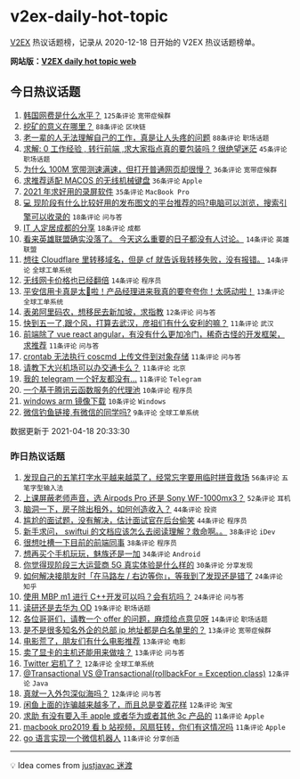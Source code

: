 # v2ex-daily-hot-topic

[V2EX](https://www.v2ex.com/) 热议话题榜，记录从 2020-12-18 日开始的 V2EX 热议话题榜单。

**网站版：[V2EX daily hot topic web](https://boojack.github.io/v2ex-daily-hot-topic-web/)**

## 今日热议话题

<!-- TODAY BEGIN -->

1. [韩国网费是什么水平？](https://www.v2ex.com/t/771392) `125条评论` `宽带症候群`
1. [挖矿的意义在哪里？](https://www.v2ex.com/t/771413) `88条评论` `区块链`
1. [老一辈的人无法理解自己的工作，真是让人头疼的问题](https://www.v2ex.com/t/771477) `88条评论` `职场话题`
1. [求解: 0 工作经验 , 转行前端 ,求大家指点真的要包装吗 ? 很绝望迷茫](https://www.v2ex.com/t/771456) `45条评论` `职场话题`
1. [为什么 100M 宽带测速满速，但打开普通网页却很慢？](https://www.v2ex.com/t/771412) `36条评论` `宽带症候群`
1. [求推荐适配 MACOS 的无线机械键盘](https://www.v2ex.com/t/771490) `36条评论` `Apple`
1. [2021 年求好用的录屏软件](https://www.v2ex.com/t/771406) `35条评论` `MacBook Pro`
1. [💻 现阶段有什么比较好用的发布图文的平台推荐的吗?电脑可以浏览，搜索引擎可以收录的](https://www.v2ex.com/t/771411) `18条评论` `问与答`
1. [IT 人定居成都的分享](https://www.v2ex.com/t/771506) `18条评论` `成都`
1. [看来英雄联盟确实没落了。 今天这么重要的日子都没有人讨论。](https://www.v2ex.com/t/771498) `14条评论` `英雄联盟`
1. [想往 Cloudflare 里转移域名，但是 cf 就告诉我转移失败，没有报错。](https://www.v2ex.com/t/771388) `14条评论` `全球工单系统`
1. [无线网卡价格也已经翻倍](https://www.v2ex.com/t/771396) `14条评论` `程序员`
1. [平安信用卡真是太🐂啦！产品经理进来我真的要夸夸你！太感动啦！](https://www.v2ex.com/t/771519) `13条评论` `全球工单系统`
1. [表弟阿里码农，想移民去新加坡，求指教](https://www.v2ex.com/t/771496) `12条评论` `问与答`
1. [快到五一了,跟个风，打算去武汉，彦祖们有什么安利的嘛？](https://www.v2ex.com/t/771507) `11条评论` `武汉`
1. [前端除了 vue react angular，有没有什么更加冷门，稀奇古怪的开发框架，求推荐](https://www.v2ex.com/t/771495) `11条评论` `问与答`
1. [crontab 无法执行 coscmd 上传文件到对象存储](https://www.v2ex.com/t/771463) `11条评论` `问与答`
1. [请教下大兴机场可以办交通卡么？](https://www.v2ex.com/t/771436) `11条评论` `北京`
1. [我的 telegram 一个好友都没有…](https://www.v2ex.com/t/771414) `11条评论` `Telegram`
1. [一个基于腾讯云函数服务的代理池](https://www.v2ex.com/t/771489) `10条评论` `程序员`
1. [windows arm 镜像下载](https://www.v2ex.com/t/771415) `10条评论` `Windows`
1. [微信钓鱼链接,有微信的同学吗?](https://www.v2ex.com/t/771479) `9条评论` `全球工单系统`

数据更新于 2021-04-18 20:33:30

<!-- TODAY END -->

### 昨日热议话题

<!-- YESTERDAY BEGIN -->

1. [发现自己的五笔打字水平越来越菜了，经常忘字要用临时拼音救场](https://www.v2ex.com/t/771228) `56条评论` `五笔字型输入法`
1. [上课屏蔽老师声音，选 Airpods Pro 还是 Sony WF-1000mx3？](https://www.v2ex.com/t/771262) `52条评论` `耳机`
1. [脑洞一下，房子除出租外，如何创造收入？](https://www.v2ex.com/t/771230) `44条评论` `投资`
1. [尴尬的面试题，没有解决，估计面试官在后台偷笑](https://www.v2ex.com/t/771236) `44条评论` `程序员`
1. [新手求问， swiftui 的文档应该怎么去阅读理解？救命啊。。](https://www.v2ex.com/t/771241) `38条评论` `iDev`
1. [很想吐槽一下目前的前端同事](https://www.v2ex.com/t/771320) `38条评论` `程序员`
1. [想再买个手机玩玩，魅族还是一加](https://www.v2ex.com/t/771270) `34条评论` `Android`
1. [你觉得现阶段三大运营商 5G 真实体验是什么样的](https://www.v2ex.com/t/771340) `30条评论` `分享发现`
1. [如何解决接朋友时「在马路左 / 右边等你」，等我到了发现还是错了](https://www.v2ex.com/t/771298) `24条评论` `知乎`
1. [使用 MBP m1 进行 C++开发可以吗？会有坑吗？](https://www.v2ex.com/t/771314) `24条评论` `问与答`
1. [读研还是去华为 OD](https://www.v2ex.com/t/771327) `19条评论` `职场话题`
1. [各位哥哥们，请教一个 offer 的问题，麻烦给点意见呀](https://www.v2ex.com/t/771222) `14条评论` `职场话题`
1. [是不是很多知名外企的总部 ip 地址都是白名单里的？](https://www.v2ex.com/t/771354) `13条评论` `宽带症候群`
1. [电影荒了，朋友们有什么电影推荐](https://www.v2ex.com/t/771317) `13条评论` `电影`
1. [卖了显卡的主机还能用来做啥？](https://www.v2ex.com/t/771316) `13条评论` `问与答`
1. [Twitter 宕机了？](https://www.v2ex.com/t/771344) `12条评论` `全球工单系统`
1. [@Transactional VS @Transactional(rollbackFor = Exception.class)](https://www.v2ex.com/t/771273) `12条评论` `Java`
1. [真就一入外包深似海吗？](https://www.v2ex.com/t/771246) `12条评论` `问与答`
1. [闲鱼上面的诈骗越来越多了，而且总是变着花样](https://www.v2ex.com/t/771226) `12条评论` `淘宝`
1. [求助 有没有要入手 apple 或者华为或者其他 3c 产品的](https://www.v2ex.com/t/771360) `11条评论` `Apple`
1. [macbook pro2019 看 b 站视频，风扇狂转，你们有这情况吗](https://www.v2ex.com/t/771348) `11条评论` `Apple`
1. [go 语言实现一个微信机器人](https://www.v2ex.com/t/771307) `11条评论` `分享创造`

<!-- YESTERDAY END -->

---

💡 Idea comes from [justjavac 迷渡](https://github.com/justjavac/)
